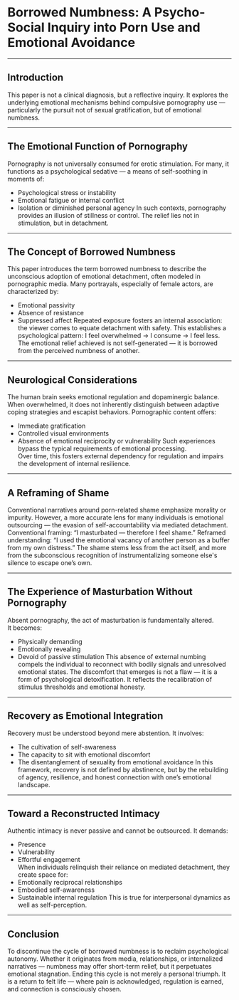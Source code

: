 # Borrowed Numbness: A Psycho-Social Inquiry into Porn Use and Emotional Avoidance

---

## Introduction

This paper is not a clinical diagnosis, but a reflective inquiry.
It explores the underlying emotional mechanisms behind compulsive pornography use — particularly the pursuit not of sexual gratification, but of emotional numbness.

---

## The Emotional Function of Pornography

Pornography is not universally consumed for erotic stimulation.
For many, it functions as a psychological sedative — a means of self-soothing in moments of:
- Psychological stress or instability  
- Emotional fatigue or internal conflict  
- Isolation or diminished personal agency 
In such contexts, pornography provides an illusion of stillness or control. 
The relief lies not in stimulation, but in detachment.

---

## The Concept of Borrowed Numbness

This paper introduces the term borrowed numbness to describe the unconscious adoption of emotional detachment, often modeled in pornographic media.
Many portrayals, especially of female actors, are characterized by:
- Emotional passivity  
- Absence of resistance  
- Suppressed affect 
Repeated exposure fosters an internal association: the viewer comes to equate detachment with safety.
This establishes a psychological pattern: I feel overwhelmed → I consume → I feel less.
The emotional relief achieved is not self-generated — it is borrowed from the perceived numbness of another.

---

## Neurological Considerations

The human brain seeks emotional regulation and dopaminergic balance.  
When overwhelmed, it does not inherently distinguish between adaptive coping strategies and escapist behaviors.
Pornographic content offers: 
- Immediate gratification  
- Controlled visual environments  
- Absence of emotional reciprocity or vulnerability 
Such experiences bypass the typical requirements of emotional processing.  
Over time, this fosters external dependency for regulation and impairs the development of internal resilience.

---

## A Reframing of Shame

Conventional narratives around porn-related shame emphasize morality or impurity. 
However, a more accurate lens for many individuals is emotional outsourcing — the evasion of self-accountability via mediated detachment.
Conventional framing: “I masturbated — therefore I feel shame.”
Reframed understanding: “I used the emotional vacancy of another person as a buffer from my own distress.”
The shame stems less from the act itself, and more from the subconscious recognition of instrumentalizing someone else's silence to escape one’s own.

---

## The Experience of Masturbation Without Pornography

Absent pornography, the act of masturbation is fundamentally altered.  
It becomes:
- Physically demanding  
- Emotionally revealing  
- Devoid of passive stimulation 
This absence of external numbing compels the individual to reconnect with bodily signals and unresolved emotional states.
The discomfort that emerges is not a flaw — it is a form of psychological detoxification.
It reflects the recalibration of stimulus thresholds and emotional honesty.

---

## Recovery as Emotional Integration

Recovery must be understood beyond mere abstention.
It involves:
- The cultivation of self-awareness  
- The capacity to sit with emotional discomfort  
- The disentanglement of sexuality from emotional avoidance 
In this framework, recovery is not defined by abstinence, but by the rebuilding of agency, resilience, and honest connection with one’s emotional landscape.

---

## Toward a Reconstructed Intimacy

Authentic intimacy is never passive and cannot be outsourced.
It demands:
- Presence 
- Vulnerability  
- Effortful engagement  
When individuals relinquish their reliance on mediated detachment, they create space for:
- Emotionally reciprocal relationships
- Embodied self-awareness
- Sustainable internal regulation
This is true for interpersonal dynamics as well as self-perception.

---

## Conclusion

To discontinue the cycle of borrowed numbness is to reclaim psychological autonomy.
Whether it originates from media, relationships, or internalized narratives — numbness may offer short-term relief, but it perpetuates emotional stagnation.
Ending this cycle is not merely a personal triumph.
It is a return to felt life — where pain is acknowledged, regulation is earned, and connection is consciously chosen.
